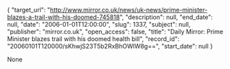 {
  "target_url": "http://www.mirror.co.uk/news/uk-news/prime-minister-blazes-a-trail-with-his-doomed-745818", 
  "description": null, 
  "end_date": null, 
  "date": "2006-01-01T12:00:00", 
  "slug": 1337, 
  "subject": null, 
  "publisher": "mirror.co.uk", 
  "open_access": false, 
  "title": "Daily Mirror: Prime Minister blazes trail with his doomed health bill", 
  "record_id": "20060101T120000/sKhwjS23T5b2RxBhOWlW8g==", 
  "start_date": null
}

None